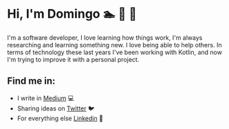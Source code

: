 # Hi, I'm Domingo :swimmer: :bicyclist: :runner:

I'm a software developer, I love learning how things work, I'm always researching and learning something new. I love being able to help others. In terms of technology these last years I've been working with Kotlin, and now I'm trying to improve it with a personal project.

## Find me in: 
- I write in [Medium](https://medium.com/@domingo.em) :computer:
- Sharing ideas on [Twitter](https://twitter.com/gornovah) :bird:
- For everything else [Linkedin](https://www.linkedin.com/in/domingoespinosa/) :briefcase:

<!--
**gornovah/gornovah** is a ✨ _special_ ✨ repository because its `README.md` (this file) appears on your GitHub profile.

Here are some ideas to get you started:

- 🔭 I’m currently working on ...
- 🌱 I’m currently learning ...
- 👯 I’m looking to collaborate on ...
- 🤔 I’m looking for help with ...
- 💬 Ask me about ...
- 📫 How to reach me: ...
- 😄 Pronouns: ...
- ⚡ Fun fact: ...
-->
